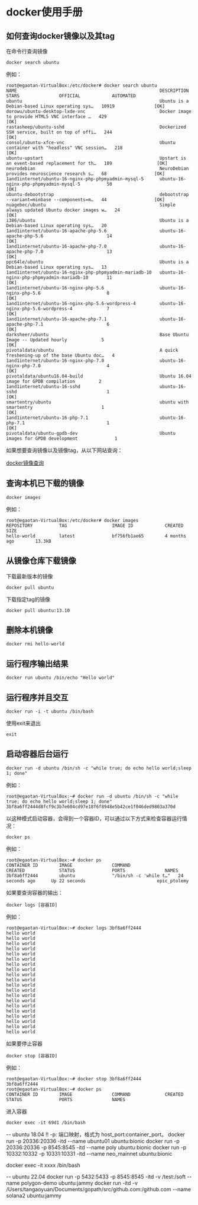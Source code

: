 # docker使用手册

## 如何查询docker镜像以及其tag

在命令行查询镜像

```
docker search ubuntu
```

例如：
```
root@egaotan-VirtualBox:/etc/docker# docker search ubuntu
NAME                                                      DESCRIPTION                                     STARS               OFFICIAL            AUTOMATED
ubuntu                                                    Ubuntu is a Debian-based Linux operating sys…   10919               [OK]
dorowu/ubuntu-desktop-lxde-vnc                            Docker image to provide HTML5 VNC interface …   429                                     [OK]
rastasheep/ubuntu-sshd                                    Dockerized SSH service, built on top of offi…   244                                     [OK]
consol/ubuntu-xfce-vnc                                    Ubuntu container with "headless" VNC session…   218                                     [OK]
ubuntu-upstart                                            Upstart is an event-based replacement for th…   109                 [OK]
neurodebian                                               NeuroDebian provides neuroscience research s…   68                  [OK]
1and1internet/ubuntu-16-nginx-php-phpmyadmin-mysql-5      ubuntu-16-nginx-php-phpmyadmin-mysql-5          50                                      [OK]
ubuntu-debootstrap                                        debootstrap --variant=minbase --components=m…   44                  [OK]
nuagebec/ubuntu                                           Simple always updated Ubuntu docker images w…   24                                      [OK]
i386/ubuntu                                               Ubuntu is a Debian-based Linux operating sys…   20
1and1internet/ubuntu-16-apache-php-5.6                    ubuntu-16-apache-php-5.6                        14                                      [OK]
1and1internet/ubuntu-16-apache-php-7.0                    ubuntu-16-apache-php-7.0                        13                                      [OK]
ppc64le/ubuntu                                            Ubuntu is a Debian-based Linux operating sys…   13
1and1internet/ubuntu-16-nginx-php-phpmyadmin-mariadb-10   ubuntu-16-nginx-php-phpmyadmin-mariadb-10       11                                      [OK]
1and1internet/ubuntu-16-nginx-php-5.6                     ubuntu-16-nginx-php-5.6                         8                                       [OK]
1and1internet/ubuntu-16-nginx-php-5.6-wordpress-4         ubuntu-16-nginx-php-5.6-wordpress-4             7                                       [OK]
1and1internet/ubuntu-16-apache-php-7.1                    ubuntu-16-apache-php-7.1                        6                                       [OK]
darksheer/ubuntu                                          Base Ubuntu Image -- Updated hourly             5                                       [OK]
pivotaldata/ubuntu                                        A quick freshening-up of the base Ubuntu doc…   4
1and1internet/ubuntu-16-nginx-php-7.0                     ubuntu-16-nginx-php-7.0                         4                                       [OK]
pivotaldata/ubuntu16.04-build                             Ubuntu 16.04 image for GPDB compilation         2
1and1internet/ubuntu-16-sshd                              ubuntu-16-sshd                                  1                                       [OK]
smartentry/ubuntu                                         ubuntu with smartentry                          1                                       [OK]
1and1internet/ubuntu-16-php-7.1                           ubuntu-16-php-7.1                               1                                       [OK]
pivotaldata/ubuntu-gpdb-dev                               Ubuntu images for GPDB development              1
```

如果想要查询镜像以及镜像tag，从以下网站查询：

[docker镜像查询](https://hub.docker.com/u/library)

## 查询本机已下载的镜像

```
docker images
```

例如：
```
root@egaotan-VirtualBox:/etc/docker# docker images
REPOSITORY          TAG                 IMAGE ID            CREATED             SIZE
hello-world         latest              bf756fb1ae65        4 months ago        13.3kB
```

## 从镜像仓库下载镜像

下载最新版本的镜像
```
docker pull ubuntu
```

下载指定tag的镜像
```
docker pull ubuntu:13.10
```

## 删除本机镜像

```
docker rmi hello-world
```

## 运行程序输出结果

```
docker run ubuntu /bin/echo "Hello world"
```

## 运行程序并且交互

```
docker run -i -t ubuntu /bin/bash
```

使用exit来退出
```
exit
```

## 启动容器后台运行

```
docker run -d ubuntu /bin/sh -c "while true; do echo hello world;sleep 1; done"
```

例如：
```
root@egaotan-VirtualBox:~# docker run -d ubuntu /bin/sh -c "while true; do echo hello world;sleep 1; done"
3bf8a6ff2444d8fcf9c3b7e604cd97e18f6f8948e5b42ce1f046ded9803a370d
```

以这种模式启动容器，会得到一个容器ID，可以通过以下方式来检查容器运行情况：
```
docker ps
```

例如：
```
root@egaotan-VirtualBox:~# docker ps
CONTAINER ID        IMAGE               COMMAND                  CREATED             STATUS              PORTS               NAMES
3bf8a6ff2444        ubuntu              "/bin/sh -c 'while t…"   24 seconds ago      Up 22 seconds                           epic_ptolemy
```

如果要查询容器的输出：
```
docker logs [容器ID]
```

例如：
```
root@egaotan-VirtualBox:~# docker logs 3bf8a6ff2444
hello world
hello world
hello world
hello world
hello world
hello world
hello world
hello world
hello world
hello world
hello world
hello world
hello world
hello world
hello world
hello world
hello world
hello world
hello world
hello world
```

如果要停止容器
```
docker stop [容器ID]
```

例如：
```
root@egaotan-VirtualBox:~# docker stop 3bf8a6ff2444
3bf8a6ff2444
root@egaotan-VirtualBox:~# docker ps
CONTAINER ID        IMAGE               COMMAND             CREATED             STATUS              PORTS               NAMES
```

进入容器
```
docker exec -it 69d1 /bin/bash
```

-- ubuntu 18.04
!! -p: 端口映射，格式为 host_port:container_port。
docker run -p 20336:20336 -itd --name ubuntu01 ubuntu:bionic
docker run -p 20336:20336 -p 8545:8545 -itd --name poly ubuntu:bionic
docker run -p 10332:10332 -p 10331:10331 -itd --name neo_mainnet ubuntu:bionic

docker exec -it xxxx /bin/bash

-- ubuntu 22.04
docker run -p 5432:5433 -p 8545:8545 -itd  -v /test:/soft --name polygon-demo ubuntu:jammy
docker run -itd  -v /Users/tangaoyuan/Documents/gopath/src/github.com:/github.com --name solana2 ubuntu:jammy


